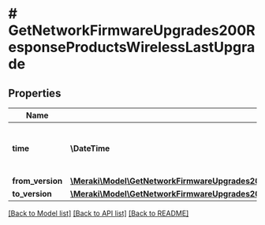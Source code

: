 # # GetNetworkFirmwareUpgrades200ResponseProductsWirelessLastUpgrade

## Properties

Name | Type | Description | Notes
------------ | ------------- | ------------- | -------------
**time** | **\DateTime** | Timestamp of the last successful firmware upgrade | [optional]
**from_version** | [**\Meraki\Model\GetNetworkFirmwareUpgrades200ResponseProductsWirelessLastUpgradeFromVersion**](GetNetworkFirmwareUpgrades200ResponseProductsWirelessLastUpgradeFromVersion.md) |  | [optional]
**to_version** | [**\Meraki\Model\GetNetworkFirmwareUpgrades200ResponseProductsWirelessLastUpgradeToVersion**](GetNetworkFirmwareUpgrades200ResponseProductsWirelessLastUpgradeToVersion.md) |  | [optional]

[[Back to Model list]](../../README.md#models) [[Back to API list]](../../README.md#endpoints) [[Back to README]](../../README.md)
